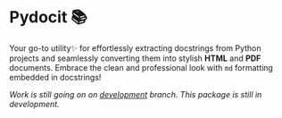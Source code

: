 # Pydocit 📚
Your go-to utility✨ for effortlessly extracting docstrings from Python projects and seamlessly
converting them into stylish **HTML** and **PDF** documents. Embrace the clean and professional look with
``md`` formatting embedded in docstrings! 

*Work is still going on on [development](https://github.com/ayuzzh/pydocit/tree/development) branch.
This package is still in development.*
